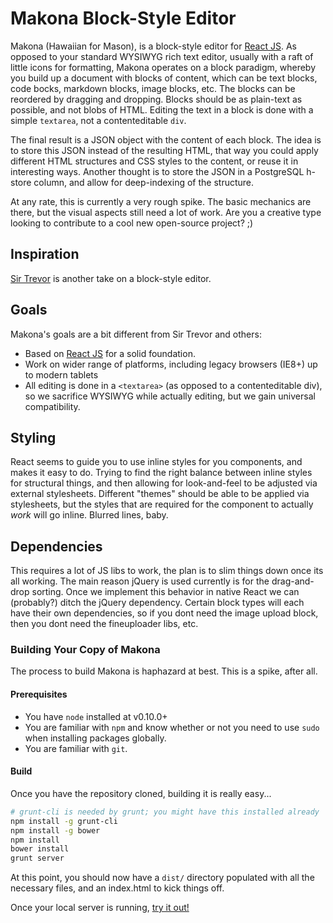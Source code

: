 # Makona Block-Style Editor

Makona (Hawaiian for Mason), is a block-style editor for [React JS](http://facebook.github.io/react/index.html).
As opposed to your standard WYSIWYG rich text editor, usually with a raft of little icons for formatting, Makona operates on
a block paradigm, whereby you build up a document with blocks of content, which can be text blocks,
code bocks, markdown blocks, image blocks, etc. The blocks can be reordered by dragging and dropping. Blocks should be
as plain-text as possible, and not blobs of HTML. Editing the text in a block is done with a simple `textarea`, not
a contenteditable `div`.

The final result is a JSON object with the content of each block. The idea is to store this JSON instead of the resulting
HTML, that way you could apply different HTML structures and CSS styles to the content, or reuse it in interesting ways. Another thought is
to store the JSON in a PostgreSQL h-store column, and allow for deep-indexing of the structure.

At any rate, this is currently a very rough spike. The basic mechanics are there, but the visual aspects still need a lot
of work. Are you a creative type looking to contribute to a cool new open-source project? ;)


## Inspiration
[Sir Trevor](http://github.com/madebymany/sir-trevor-js) is another take on a block-style editor.


## Goals
Makona's goals are a bit different from Sir Trevor and others:

* Based on [React JS](http://facebook.github.io/react/index.html) for a solid foundation.
* Work on wider range of platforms, including legacy browsers (IE8+) up to modern tablets
* All editing is done in a `<textarea>` (as opposed to a contenteditable div), so we sacrifice WYSIWYG while actually editing, but we gain universal compatibility.

## Styling
React seems to guide you to use inline styles for you components, and makes it easy to do. Trying to find the right balance between inline styles for structural things, and then allowing for look-and-feel to be adjusted via external stylesheets. Different "themes" should be able to be applied via stylesheets, but the styles that are required for the component to actually *work* will go inline. Blurred lines, baby.

## Dependencies
This requires a lot of JS libs to work, the plan is to slim things down once its all working. The main reason jQuery is used currently is for the drag-and-drop sorting. Once we implement this behavior in native React we can (probably?) ditch the jQuery dependency. Certain block types will each have their own dependencies, so if you dont need the image upload block, then you dont need the fineuploader libs, etc.



### Building Your Copy of Makona

The process to build Makona is haphazard at best. This is a spike, after all.

#### Prerequisites

* You have `node` installed at v0.10.0+
* You are familiar with `npm` and know whether or not you need to use `sudo` when installing packages globally.
* You are familiar with `git`.

#### Build

Once you have the repository cloned, building it is really easy...

```sh
# grunt-cli is needed by grunt; you might have this installed already
npm install -g grunt-cli
npm install -g bower
npm install
bower install
grunt server
```

At this point, you should now have a `dist/` directory populated with all the necessary files, and an index.html to kick things off.

Once your local server is running, [try it out!](http://localhost:9292/dist/index.html)

